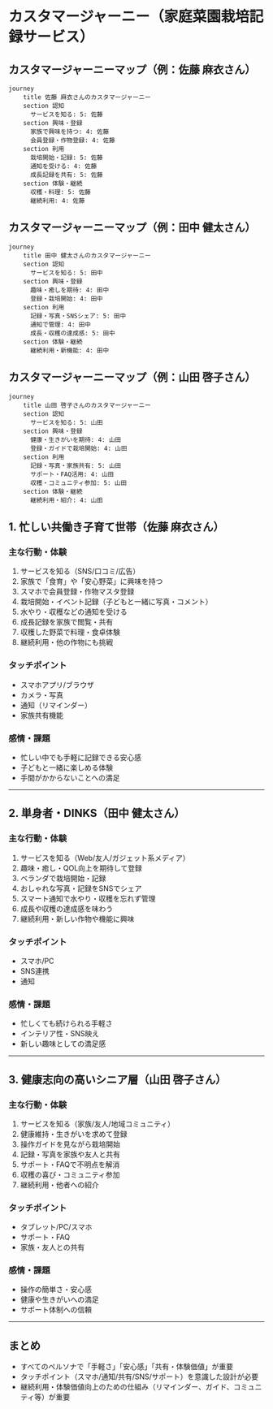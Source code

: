 <!-- filepath: /workspaces/FarmVerse/docs/1_CultivationDiary/basic_design/04_カスタマージャーニー.md -->
# カスタマージャーニー（家庭菜園栽培記録サービス）

## カスタマージャーニーマップ（例：佐藤 麻衣さん）

```mermaid
journey
    title 佐藤 麻衣さんのカスタマージャーニー
    section 認知
      サービスを知る: 5: 佐藤
    section 興味・登録
      家族で興味を持つ: 4: 佐藤
      会員登録・作物登録: 4: 佐藤
    section 利用
      栽培開始・記録: 5: 佐藤
      通知を受ける: 4: 佐藤
      成長記録を共有: 5: 佐藤
    section 体験・継続
      収穫・料理: 5: 佐藤
      継続利用: 4: 佐藤
```

## カスタマージャーニーマップ（例：田中 健太さん）

```mermaid
journey
    title 田中 健太さんのカスタマージャーニー
    section 認知
      サービスを知る: 5: 田中
    section 興味・登録
      趣味・癒しを期待: 4: 田中
      登録・栽培開始: 4: 田中
    section 利用
      記録・写真・SNSシェア: 5: 田中
      通知で管理: 4: 田中
      成長・収穫の達成感: 5: 田中
    section 体験・継続
      継続利用・新機能: 4: 田中
```

## カスタマージャーニーマップ（例：山田 啓子さん）

```mermaid
journey
    title 山田 啓子さんのカスタマージャーニー
    section 認知
      サービスを知る: 5: 山田
    section 興味・登録
      健康・生きがいを期待: 4: 山田
      登録・ガイドで栽培開始: 4: 山田
    section 利用
      記録・写真・家族共有: 5: 山田
      サポート・FAQ活用: 4: 山田
      収穫・コミュニティ参加: 5: 山田
    section 体験・継続
      継続利用・紹介: 4: 山田
```

## 1. 忙しい共働き子育て世帯（佐藤 麻衣さん）
### 主な行動・体験
1. サービスを知る（SNS/口コミ/広告）
2. 家族で「食育」や「安心野菜」に興味を持つ
3. スマホで会員登録・作物マスタ登録
4. 栽培開始・イベント記録（子どもと一緒に写真・コメント）
5. 水やり・収穫などの通知を受ける
6. 成長記録を家族で閲覧・共有
7. 収穫した野菜で料理・食卓体験
8. 継続利用・他の作物にも挑戦

### タッチポイント
- スマホアプリ/ブラウザ
- カメラ・写真
- 通知（リマインダー）
- 家族共有機能

### 感情・課題
- 忙しい中でも手軽に記録できる安心感
- 子どもと一緒に楽しめる体験
- 手間がかからないことへの満足

---

## 2. 単身者・DINKS（田中 健太さん）
### 主な行動・体験
1. サービスを知る（Web/友人/ガジェット系メディア）
2. 趣味・癒し・QOL向上を期待して登録
3. ベランダで栽培開始・記録
4. おしゃれな写真・記録をSNSでシェア
5. スマート通知で水やり・収穫を忘れず管理
6. 成長や収穫の達成感を味わう
7. 継続利用・新しい作物や機能に興味

### タッチポイント
- スマホ/PC
- SNS連携
- 通知

### 感情・課題
- 忙しくても続けられる手軽さ
- インテリア性・SNS映え
- 新しい趣味としての満足感

---

## 3. 健康志向の高いシニア層（山田 啓子さん）
### 主な行動・体験
1. サービスを知る（家族/友人/地域コミュニティ）
2. 健康維持・生きがいを求めて登録
3. 操作ガイドを見ながら栽培開始
4. 記録・写真を家族や友人と共有
5. サポート・FAQで不明点を解消
6. 収穫の喜び・コミュニティ参加
7. 継続利用・他者への紹介

### タッチポイント
- タブレット/PC/スマホ
- サポート・FAQ
- 家族・友人との共有

### 感情・課題
- 操作の簡単さ・安心感
- 健康や生きがいへの満足
- サポート体制への信頼

---

## まとめ
- すべてのペルソナで「手軽さ」「安心感」「共有・体験価値」が重要
- タッチポイント（スマホ/通知/共有/SNS/サポート）を意識した設計が必要
- 継続利用・体験価値向上のための仕組み（リマインダー、ガイド、コミュニティ等）が重要
